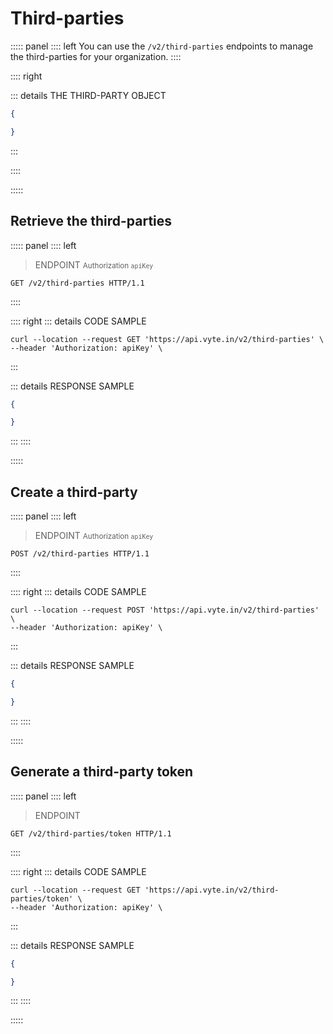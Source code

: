 # Third-parties

::::: panel
:::: left
You can use the `/v2/third-parties` endpoints to manage the third-parties for your organization.
::::

:::: right

::: details THE THIRD-PARTY OBJECT

```json
{

}
```
:::

::::

:::::

## Retrieve the third-parties

::::: panel
:::: left

> ENDPOINT <small>Authorization `apiKey`</small>

```http
GET /v2/third-parties HTTP/1.1
```

::::

:::: right
::: details CODE SAMPLE

```shell
curl --location --request GET 'https://api.vyte.in/v2/third-parties' \
--header 'Authorization: apiKey' \
```

:::

::: details RESPONSE SAMPLE

```json
{

}
```
:::
::::

:::::

## Create a third-party

::::: panel
:::: left

> ENDPOINT <small>Authorization `apiKey`</small>

```http
POST /v2/third-parties HTTP/1.1
```

::::

:::: right
::: details CODE SAMPLE

```shell
curl --location --request POST 'https://api.vyte.in/v2/third-parties' \
--header 'Authorization: apiKey' \
```

:::

::: details RESPONSE SAMPLE

```json
{

}
```
:::
::::

:::::

## Generate a third-party token

::::: panel
:::: left

> ENDPOINT

```http
GET /v2/third-parties/token HTTP/1.1
```

::::

:::: right
::: details CODE SAMPLE

```shell
curl --location --request GET 'https://api.vyte.in/v2/third-parties/token' \
--header 'Authorization: apiKey' \
```

:::

::: details RESPONSE SAMPLE

```json
{

}
```
:::
::::

:::::